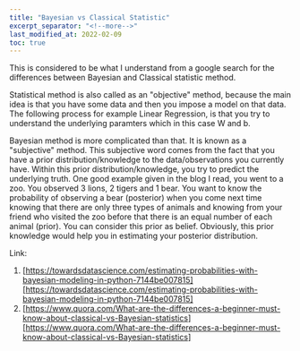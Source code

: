 ```yaml
---
title: "Bayesian vs Classical Statistic"
excerpt_separator: "<!--more-->"
last_modified_at: 2022-02-09
toc: true
---
```


This is considered to be what I understand from a google search for the differences between Bayesian and Classical statistic method.

Statistical method is also called as an "objective" method, because the main idea is that you have some data and then you impose a model on that data. The following process for example Linear Regression, is that you try to understand the underlying paramters which in this case W and b.

Bayesian method is more complicated than that. It is known as a "subjective" method. This subjective word comes from the fact that you have a prior distribution/knowledge to the data/observations you currently have. Within this prior distribution/knowledge, you try to predict the underlying truth. One good example given in the blog I read, you went to a zoo. You observed 3 lions, 2 tigers and 1 bear. You want to know the probability of observing a bear (posterior) when you come next time knowing that there are only three types of animals and knowing from your friend who visited the zoo before that there is an equal number of each animal (prior). You can consider this prior as belief. Obviously, this prior knowledge would help you in estimating your posterior distribution.


Link: 
1. [https://towardsdatascience.com/estimating-probabilities-with-bayesian-modeling-in-python-7144be007815][https://towardsdatascience.com/estimating-probabilities-with-bayesian-modeling-in-python-7144be007815]
2. [https://www.quora.com/What-are-the-differences-a-beginner-must-know-about-classical-vs-Bayesian-statistics][https://www.quora.com/What-are-the-differences-a-beginner-must-know-about-classical-vs-Bayesian-statistics]


[https://www.quora.com/What-are-the-differences-a-beginner-must-know-about-classical-vs-Bayesian-statistics]: https://www.quora.com/What-are-the-differences-a-beginner-must-know-about-classical-vs-Bayesian-statistics
[https://towardsdatascience.com/estimating-probabilities-with-bayesian-modeling-in-python-7144be007815]: https://towardsdatascience.com/estimating-probabilities-with-bayesian-modeling-in-python-7144be007815
